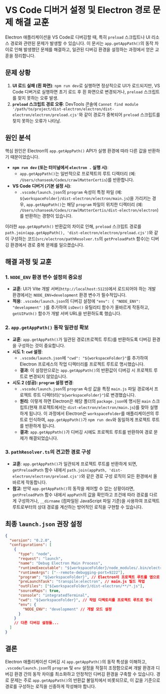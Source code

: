 # VS Code 디버거 설정 및 Electron 경로 문제 해결 교훈

Electron 애플리케이션을 VS Code로 디버깅할 때, 특히 `preload` 스크립트나 UI 리소스 경로와 관련된 문제가 발생할 수 있습니다. 이 문서는 `app.getAppPath()`의 동작 차이로 인해 발생했던 문제를 해결하고, 일관된 디버깅 환경을 설정하는 과정에서 얻은 교훈을 정리합니다.

## 문제 상황

1.  **UI 로드 실패 (흰 화면)**: `npm run dev`로 실행하면 정상적으로 UI가 로드되지만, VS Code 디버거로 실행하면 초기 로드 후 흰 화면으로 변경되거나, `preload` 스크립트를 찾지 못하는 오류 발생.
2.  **`preload` 스크립트 경로 오류**: DevTools 콘솔에 `Cannot find module '/path/to/project/dist-electron/electron/dist-electron/electron/preload.cjs'`와 같이 경로가 중복되어 `preload` 스크립트를 찾지 못하는 오류가 나타남.

## 원인 분석

핵심 원인은 Electron의 `app.getAppPath()` API가 실행 환경에 따라 다른 값을 반환하기 때문이었습니다.

*   **`npm run dev` (또는 터미널에서 `electron .` 실행 시)**:
    *   `app.getAppPath()`는 일반적으로 프로젝트의 루트 디렉터리 (예: `/Users/chanseok/Codes/crawlMatterCertis`)를 반환합니다.
*   **VS Code 디버거 (기본 설정 시)**:
    *   `.vscode/launch.json`의 `program` 속성이 특정 파일 (예: `${workspaceFolder}/dist-electron/electron/main.js`)을 가리키는 경우, `app.getAppPath()`는 해당 `program` 파일이 위치한 디렉터리 (예: `/Users/chanseok/Codes/crawlMatterCertis/dist-electron/electron`)를 반환하는 경향이 있습니다.

이러한 `app.getAppPath()` 반환값의 차이로 인해, `preload` 스크립트 경로를 `path.join(app.getAppPath(), 'dist-electron/electron/preload.cjs')`와 같이 구성하는 코드(`src/electron/pathResolver.ts`의 `getPreloadPath` 함수)는 디버깅 환경에서 경로 중복 문제를 일으켰습니다.

## 해결 과정 및 교훈

### 1. `NODE_ENV` 환경 변수 설정의 중요성

*   **교훈**: UI가 Vite 개발 서버(`http://localhost:5123`)에서 로드되어야 하는 개발 환경에서는 `NODE_ENV=development` 환경 변수가 필수적입니다.
*   **적용**: `.vscode/launch.json`의 디버깅 설정에 `"env": { "NODE_ENV": "development" }`를 추가하여 `isDev()` 유틸리티 함수가 올바르게 작동하고, `getUIPath()` 함수가 개발 서버 URL을 반환하도록 했습니다.

### 2. `app.getAppPath()` 동작 일관성 확보

*   **교훈**: `app.getAppPath()`가 일관된 경로(프로젝트 루트)를 반환하도록 디버깅 환경을 구성하는 것이 중요합니다.
*   **시도 1: `cwd` 설정**:
    *   `.vscode/launch.json`에 `"cwd": "${workspaceFolder}"`를 추가하여 Electron 프로세스의 작업 디렉터리를 프로젝트 루트로 명시했습니다.
    *   **결과**: 이 설정만으로는 `app.getAppPath()`의 반환값이 디버깅 시 프로젝트 루트로 변경되지 않았습니다.
*   **시도 2 (성공): `program` 설정 변경**:
    *   `.vscode/launch.json`의 `program` 속성 값을 특정 `main.js` 파일 경로에서 프로젝트 루트 디렉터리(`"${workspaceFolder}"`)로 변경했습니다.
    *   **원리**: 이렇게 하면 Electron은 해당 폴더의 `package.json`에 명시된 `main` 스크립트(현재 프로젝트에서는 `dist-electron/electron/main.js`)를 찾아 실행하게 됩니다. 이 과정에서 Electron은 `workspaceFolder`를 애플리케이션의 루트로 인식하여, `app.getAppPath()`가 `npm run dev`와 동일하게 프로젝트 루트를 반환하게 됩니다.
    *   **결과**: `app.getAppPath()`가 디버깅 시에도 프로젝트 루트를 반환하여 경로 문제가 해결되었습니다.

### 3. `pathResolver.ts`의 견고한 경로 구성

*   **교훈**: `app.getAppPath()`가 일관되게 프로젝트 루트를 반환하게 되면, `getPreloadPath` 함수 내에서 `path.join(appPath, 'dist-electron/electron/preload.cjs')`와 같은 경로 구성 로직이 모든 환경에서 올바르게 작동합니다.
*   **참고**: 만약 `app.getAppPath()`의 동작을 제어할 수 없는 상황이라면, `getPreloadPath` 함수 내에서 `appPath`의 값을 확인하고 조건에 따라 경로를 다르게 구성하거나, `__dirname` (컴파일된 JavaScript 파일 기준)을 사용하여 프로젝트 루트로부터의 상대 경로를 계산하는 방어적인 로직을 구현할 수 있습니다.

## 최종 `launch.json` 권장 설정

```json
{
  "version": "0.2.0",
  "configurations": [
    {
      "type": "node",
      "request": "launch",
      "name": "Debug Electron Main Process",
      "runtimeExecutable": "${workspaceFolder}/node_modules/.bin/electron",
      "runtimeArgs": ["--remote-debugging-port=9222"],
      "program": "${workspaceFolder}", // Electron이 프로젝트 루트를 앱으로 인식
      "preLaunchTask": "transpile:electron", // main.js 빌드 작업
      "outFiles": ["${workspaceFolder}/dist-electron/**/*.js"],
      "sourceMaps": true,
      "console": "integratedTerminal",
      "cwd": "${workspaceFolder}", // 작업 디렉토리를 프로젝트 루트로 명시
      "env": {
        "NODE_ENV": "development" // 개발 모드 설정
      }
    }
    // 다른 디버깅 설정들...
  ]
}
```

## 결론

Electron 애플리케이션 디버깅 시 `app.getAppPath()`의 동작 특성을 이해하고, `.vscode/launch.json`의 `program` 및 `env` 설정을 적절히 조정함으로써 개발 환경과 디버깅 환경 간의 동작 차이를 최소화하고 안정적인 디버깅 환경을 구축할 수 있습니다. 경로 문제는 주로 `app.getAppPath()`의 반환값 불일치에서 비롯되므로, 이 값을 기준으로 경로를 구성하는 로직을 신중하게 작성해야 합니다.
